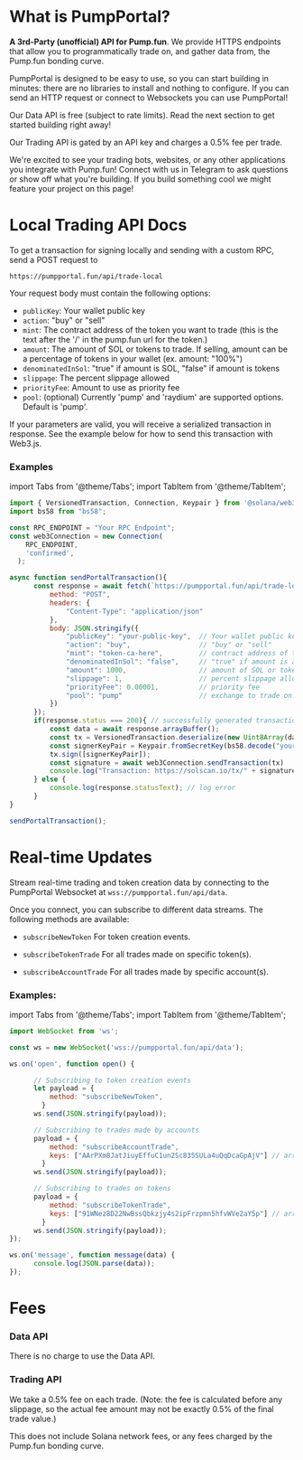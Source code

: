 # What is PumpPortal?

**A 3rd-Party (unofficial) API for Pump.fun**. We provide HTTPS endpoints that allow you to programmatically trade on, and gather data from, the Pump.fun bonding curve. 

PumpPortal is designed to be easy to use, so you can start building in minutes: there are no libraries to install and nothing to configure. If you can send an HTTP request or connect to Websockets you can use PumpPortal!

Our Data API is free (subject to rate limits). Read the next section to get started building right away!

Our Trading API is gated by an API key and charges a 0.5% fee per trade.

We're excited to see your trading bots, websites, or any other applications you integrate with Pump.fun! Connect with us in Telegram to ask questions or show off what you're building. If you build something cool we might feature your project on this page!

# Local Trading API Docs

To get a transaction for signing locally and sending with a custom RPC, send a POST request to 

`https://pumpportal.fun/api/trade-local`

Your request body must contain the following options:

- `publicKey`: Your wallet public key
- `action`: "buy" or "sell"
- `mint`: The contract address of the token you want to trade (this is the text after the '/' in the pump.fun url for the token.)
- `amount`: The amount of SOL or tokens to trade. If selling, amount can be a percentage of tokens in your wallet (ex. amount: "100%")
- `denominatedInSol`: "true" if amount is SOL, "false" if amount is tokens
- `slippage`: The percent slippage allowed
- `priorityFee`: Amount to use as priority fee
- `pool`: (optional) Currently 'pump' and 'raydium' are supported options. Default is 'pump'.

If your parameters are valid, you will receive a serialized transaction in response. See the example below for how to send this transaction with Web3.js.

### Examples


import Tabs from '@theme/Tabs';
import TabItem from '@theme/TabItem';


```js
import { VersionedTransaction, Connection, Keypair } from '@solana/web3.js';
import bs58 from "bs58";

const RPC_ENDPOINT = "Your RPC Endpoint";
const web3Connection = new Connection(
    RPC_ENDPOINT,
    'confirmed',
  );

async function sendPortalTransaction(){
      const response = await fetch(`https://pumpportal.fun/api/trade-local`, {
          method: "POST",
          headers: {
              "Content-Type": "application/json"
          },
          body: JSON.stringify({
              "publicKey": "your-public-key",  // Your wallet public key
              "action": "buy",                 // "buy" or "sell"
              "mint": "token-ca-here",         // contract address of the token you want to trade
              "denominatedInSol": "false",     // "true" if amount is amount of SOL, "false" if amount is number of tokens
              "amount": 1000,                  // amount of SOL or tokens
              "slippage": 1,                   // percent slippage allowed
              "priorityFee": 0.00001,          // priority fee
              "pool": "pump"                   // exchange to trade on. "pump" or "raydium"
          })
      });
      if(response.status === 200){ // successfully generated transaction
          const data = await response.arrayBuffer();
          const tx = VersionedTransaction.deserialize(new Uint8Array(data));
          const signerKeyPair = Keypair.fromSecretKey(bs58.decode("your-wallet-private-key"));
          tx.sign([signerKeyPair]);
          const signature = await web3Connection.sendTransaction(tx)
          console.log("Transaction: https://solscan.io/tx/" + signature);
      } else {
          console.log(response.statusText); // log error
      }
}

sendPortalTransaction();
```
# Real-time Updates

Stream real-time trading and token creation data by connecting to the PumpPortal Websocket at `wss://pumpportal.fun/api/data`. 

Once you connect, you can subscribe to different data streams. The following methods are available: 
 
 - `subscribeNewToken` For token creation events.

 - `subscribeTokenTrade` For all trades made on specific token(s).

 - `subscribeAccountTrade` For all trades made by specific account(s).

 ### Examples:

import Tabs from '@theme/Tabs';
import TabItem from '@theme/TabItem';

```js
import WebSocket from 'ws';

const ws = new WebSocket('wss://pumpportal.fun/api/data');

ws.on('open', function open() {

      // Subscribing to token creation events
      let payload = {
          method: "subscribeNewToken", 
        }
      ws.send(JSON.stringify(payload));

      // Subscribing to trades made by accounts
      payload = {
          method: "subscribeAccountTrade",
          keys: ["AArPXm8JatJiuyEffuC1un2Sc835SULa4uQqDcaGpAjV"] // array of accounts to watch
        }
      ws.send(JSON.stringify(payload));

      // Subscribing to trades on tokens
      payload = {
          method: "subscribeTokenTrade",
          keys: ["91WNez8D22NwBssQbkzjy4s2ipFrzpmn5hfvWVe2aY5p"] // array of token CAs to watch
        }
      ws.send(JSON.stringify(payload));
});

ws.on('message', function message(data) {
      console.log(JSON.parse(data));
});
```
# Fees

### Data API

There is no charge to use the Data API.

### Trading API

We take a 0.5% fee on each trade. (Note: the fee is calculated before any slippage, so the actual fee amount may not be exactly 0.5% of the final trade value.)

This does not include Solana network fees, or any fees charged by the Pump.fun bonding curve.
